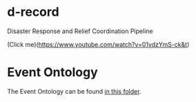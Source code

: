 # d-record
Disaster Response and Relief Coordination Pipeline

(Click me)(https://www.youtube.com/watch?v=01vdzYmS-ck&t)

# Event Ontology
The Event Ontology can be found [in this folder](https://drive.google.com/drive/folders/1eEnl2AWDPLHdgit8h3QNIxz7r_kL0eSV?usp=sharing). 
